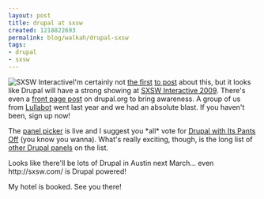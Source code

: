 ```yaml
--- 
layout: post
title: drupal at sxsw
created: 1218822693
permalink: blog/walkah/drupal-sxsw
tags: 
- drupal
- sxsw
---
```

<p><img src="http://walkah.net/sites/walkah.net/files/sxsw2009ia.gif" alt="SXSW Interactive" />I'm certainly not <a href="http://www.palantir.net/blog/vote-drupal-sxsw">the first</a> <a href="http://raincitystudios.com/blogs-and-pods/daveo/sxsw-interactive-panel-picker-open-vote-now">to post</a> about this, but it looks like Drupal will have a strong showing at <a href="http://sxsw.com/interactive">SXSW Interactive 2009</a>. There's even a <a href="http://drupal.org/node/294523">front page post</a> on drupal.org to bring awareness. A group of us from <a href="http://www.lullabot.com/">Lullabot</a> went last year and we had an absolute blast. If you haven't been, sign up now!</p>
<p>The <a href="http://panelpicker.sxsw.com/">panel picker</a> is live and I suggest you *all* vote for <a href="http://panelpicker.sxsw.com/ideas/view/1726">Drupal with Its Pants Off</a> (you know you wanna). What's really exciting, though, is the long list of <a href="http://panelpicker.sxsw.com/ideas/index/3/q:drupal">other Drupal panels</a> on the list.</p>
<p>Looks like there'll be lots of Drupal in Austin next March... even http://sxsw.com/ is Drupal powered!</p>
<p>My hotel is booked. See you there!</p>
